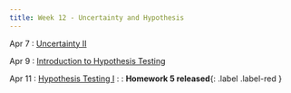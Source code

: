```yaml
---
title: Week 12 - Uncertainty and Hypothesis
---
```


Apr 7
: [Uncertainty II](https://rmshksu.github.io/stat240_spring2025/classes/d21-240-spr25.html)

Apr 9
: [Introduction to Hypothesis Testing](https://rmshksu.github.io/stat240_spring2025/classes/d22-240-spr25.html)

Apr 11
: [Hypothesis Testing I](https://rmshksu.github.io/stat240_spring2025/classes/d23-240-spr25.html)
: [](#) 
  : **Homework 5 released**{: .label .label-red }

